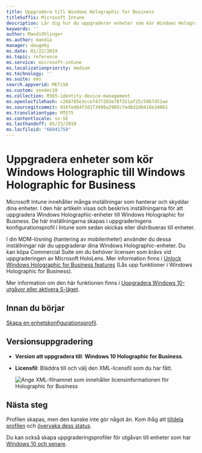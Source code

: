 ```yaml
---
title: Uppgradera till Windows Holographic for Business
titleSuffix: Microsoft Intune
description: Lär dig hur du uppgraderar enheter som kör Windows Holographic till Windows Holographic for Business
keywords: ''
author: MandiOhlinger
ms.author: mandia
manager: dougeby
ms.date: 01/22/2019
ms.topic: reference
ms.service: microsoft-intune
ms.localizationpriority: medium
ms.technology: ''
ms.suite: ems
search.appverid: MET150
ms.custom: seodec18
ms.collection: M365-identity-device-management
ms.openlocfilehash: c268785e3cce7477203e78f321af15c5067d51ae
ms.sourcegitcommit: 916fed64f3d173498a2905c7ed8d2d6416e34061
ms.translationtype: MTE75
ms.contentlocale: sv-SE
ms.lasthandoff: 05/23/2019
ms.locfileid: "66041758"
---
```

# <a name="upgrade-devices-running-windows-holographic-to-windows-holographic-for-business"></a>Uppgradera enheter som kör Windows Holographic till Windows Holographic for Business

Microsoft Intune innehåller många inställningar som hanterar och skyddar dina enheter. I den här artikeln visas och beskrivs inställningarna för att uppgradera Windows Holographic-enheter till Windows Holographic for Business. De här inställningarna skapas i uppgraderingens konfigurationsprofil i Intune som sedan skickas eller distribueras till enheter.

I din MDM-lösning (hantering av mobilenheter) använder du dessa inställningar när du uppgraderar dina Windows Holographic-enheter. Du kan köpa Commercial Suite om du behöver licensen som krävs vid uppgraderingen av Microsoft HoloLens. Mer information finns i [Unlock Windows Holographic for Business features](https://docs.microsoft.com/hololens/hololens-upgrade-enterprise) (Lås upp funktioner i Windows Holographic for Business).

Mer information om den här funktionen finns i [Uppgradera Windows 10-utgåvor eller aktivera S-läget](edition-upgrade-configure-windows-10.md).

## <a name="before-you-begin"></a>Innan du börjar

[Skapa en enhetskonfigurationsprofil](edition-upgrade-configure-windows-10.md#create-the-profile).

## <a name="edition-upgrade"></a>Versionsuppgradering

- **Version att uppgradera till**: **Windows 10 Holographic for Business**.
- **Licensfil**: Bläddra till och välj den XML-licensfil som du har fått.

  ![Ange XML-filnamnet som innehåller licensinformationen för Holographic for Business](media/Holographic-edition-upgrade.png)
 
## <a name="next-steps"></a>Nästa steg

Profilen skapas, men den kanske inte gör något än. Kom ihåg att [tilldela profilen](device-profile-assign.md) och [övervaka dess status](device-profile-monitor.md).

Du kan också skapa uppgraderingsprofiler för utgåvan till enheter som har [Windows 10 och senare](edition-upgrade-windows-settings.md).
